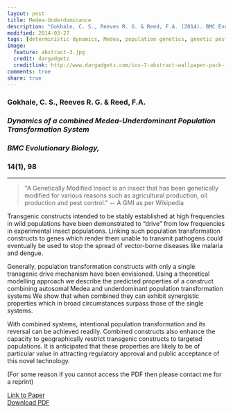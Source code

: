 ```yaml
---
layout: post
title: Medea-Underdominance
description: "Gokhale, C. S., Reeves R. G. & Reed, F.A. (2014). BMC Evolutionary Biology."
modified: 2014-03-27
tags: [deterministic dynamics, Medea, population genetics, genetic pest management]
image:
  feature: abstract-3.jpg
  credit: dargadgetz
  creditlink: http://www.dargadgetz.com/ios-7-abstract-wallpaper-pack-for-iphone-5-and-ipod-touch-retina/
comments: true
share: true
---
```


### Gokhale, C. S., Reeves R. G. & Reed, F.A.

### *Dynamics of a combined Medea-Underdominant Population Transformation System*

### *BMC Evolutionary Biology,*

### 14(1), 98

***

> "A Genetically Modified Insect is an insect that has been genetically modified for various reasons such as agricultural production, oil production and pest control."
-- A GMI as per Wikipedia

Transgenic constructs intended to be stably established at high frequencies in wild populations have been demonstrated to “drive” from low frequencies in experimental insect populations. Linking such population transformation constructs to genes which render them unable to transmit pathogens could eventually be used to stop the spread of vector-borne diseases like malaria and dengue.Generally, population transformation constructs with only a single transgenic drive mechanism have been envisioned. Using a theoretical modelling approach we describe the predicted properties of a construct combining autosomal Medea and underdominant population transformation systems We show that when combined they can exhibit synergistic properties which in broad circumstances surpass those of the single systems.With combined systems, intentional population transformation and its reversal can be achieved readily. Combined constructs also enhance the capacity to geographically restrict transgenic constructs to targeted populations. It is anticipated that these properties are likely to be of particular value in attracting regulatory approval and public acceptance of this novel technology.

(For some reason if you cannot access the PDF then please contact me for a reprint)

<div markdown="0"><a href="http://www.biomedcentral.com/1471-2148/14/98" class="btn btn-success">Link to Paper</a></div>

<div markdown="0"><a href="http://www.biomedcentral.com/content/pdf/1471-2148-14-98.pdf" class="btn btn-info">Download PDF</a></div>
